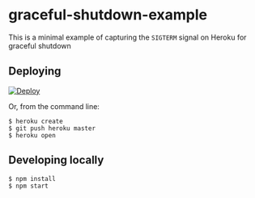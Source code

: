 # graceful-shutdown-example

This is a minimal example of capturing the `SIGTERM` signal on Heroku for graceful shutdown

## Deploying

[![Deploy](https://www.herokucdn.com/deploy/button.svg)](https://heroku.com/deploy)

Or, from the command line:

```
$ heroku create
$ git push heroku master
$ heroku open
```

## Developing locally

```
$ npm install
$ npm start
```
